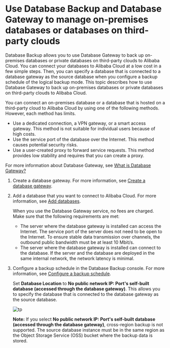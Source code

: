 # Use Database Backup and Database Gateway to manage on-premises databases or databases on third-party clouds

Database Backup allows you to use Database Gateway to back up on-premises databases or private databases on third-party clouds to Alibaba Cloud. You can connect your databases to Alibaba Cloud at a low cost in a few simple steps. Then, you can specify a database that is connected to a database gateway as the source database when you configure a backup schedule of the logical backup mode. This topic describes how to use Database Gateway to back up on-premises databases or private databases on third-party clouds to Alibaba Cloud.

You can connect an on-premises database or a database that is hosted on a third-party cloud to Alibaba Cloud by using one of the following methods. However, each method has limits.

-   Use a dedicated connection, a VPN gateway, or a smart access gateway. This method is not suitable for individual users because of high costs.
-   Use the service port of the database over the Internet. This method causes potential security risks.
-   Use a user-created proxy to forward service requests. This method provides low stability and requires that you can create a proxy.

For more information about Database Gateway, see [What is Database Gateway?](~~124253~~)

1.  Create a database gateway. For more information, see [Create a database gateway](~~122129~~).

2.  Add a database that you want to connect to Alibaba Cloud. For more information, see [Add databases](~~123189~~).

    When you use the Database Gateway service, no fees are charged. Make sure that the following requirements are met:

    -   The server where the database gateway is installed can access the Internet. The service port of the server does not need to be open to the Internet. To ensure stable data transmission over channels, the outbound public bandwidth must be at least 10 Mbit/s.
    -   The server where the database gateway is installed can connect to the database. If the server and the database are deployed in the same internal network, the network latency is minimal.
3.  Configure a backup schedule in the Database Backup console. For more information, see [Configure a backup schedule](~~59609~~).

    Set **Database Location** to **No public network IP: Port's self-built database \(accessed through the database gateway\)**. This allows you to specify the database that is connected to the database gateway as the source database.

    ![tp](../images/p141350.png)

    **Note:** If you select **No public network IP: Port's self-built database \(accessed through the database gateway\)**, cross-region backup is not supported. The source database instance must be in the same region as the Object Storage Service \(OSS\) bucket where the backup data is stored.


